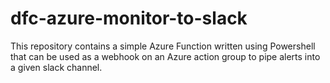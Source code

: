 # dfc-azure-monitor-to-slack

This repository contains a simple Azure Function written using Powershell that can be used as a webhook on an Azure action group to pipe alerts into a given slack channel.
